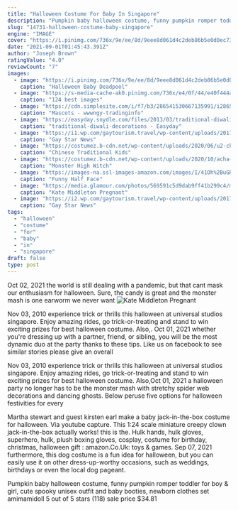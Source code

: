 ```yaml
---
title: "Halloween Costume For Baby In Singapore"
description: "Pumpkin baby halloween costume, funny pumpkin romper toddler for boy & girl, cute spooky unisex outfit and baby booties, newborn clothes set amimamidoll 5 out of 5 stars (118) sale price $34.81"
slug: "14731-halloween-costume-baby-singapore"
engine: "IMAGE"
cover: "https://i.pinimg.com/736x/9e/ee/8d/9eee8d061d4c2deb86b5e0d0ec73ffc6--craft-foam-baby-costumes.jpg"
date: "2021-09-01T01:45:43.391Z"
author: "Joseph Brown"
ratingValue: "4.0"
reviewCount: "7"
images:
  - image: "https://i.pinimg.com/736x/9e/ee/8d/9eee8d061d4c2deb86b5e0d0ec73ffc6--craft-foam-baby-costumes.jpg"
    caption: "Halloween Baby Deadpool"
  - image: "https://s-media-cache-ak0.pinimg.com/736x/e4/0f/44/e40f444af6ef7cdded1be28f41454871.jpg"
    caption: "124 best images"
  - image: "https://cdn.simplesite.com/i/f7/b3/286541530667135991/i286541539339187598._szw1280h1280_.jpg"
    caption: "Mascots - wwwngy-tradinginfo"
  - image: "https://easyday.snydle.com/files/2013/03/traditional-diwali-decorations.jpg"
    caption: "traditional-diwali-decorations - Easyday"
  - image: "https://i1.wp.com/gaytourism.travel/wp-content/uploads/2017/10/Episode220_intersex-1024x576.jpg?resize=640%2C360&ssl=1"
    caption: "Gay Star News"
  - image: "https://costumez.b-cdn.net/wp-content/uploads/2020/06/u2-chinese-traditional-girl-boy-singapore.jpg"
    caption: "Chinese Traditional Kids"
  - image: "https://costumez.b-cdn.net/wp-content/uploads/2020/10/acha-034-skull-witch-3-costume-kids-6.jpg"
    caption: "Monster High Witch"
  - image: "https://images-na.ssl-images-amazon.com/images/I/41Oh%2BuGRi%2BL.jpg"
    caption: "Funny Half Face"
  - image: "https://media.glamour.com/photos/569591c5d9dab9ff41b299c4/master/w_1280,c_limit/fashion-2014-10-kate-middleton-mcqueen-pregnant-main.jpg"
    caption: "Kate Middleton Pregnant"
  - image: "https://i2.wp.com/gaytourism.travel/wp-content/uploads/2017/10/FullSizeRender-2.jpg?resize=640%2C919&ssl=1"
    caption: "Gay Star News"
tags:
  - "halloween"
  - "costume"
  - "for"
  - "baby"
  - "in"
  - "singapore"
draft: false
type: post
---
```


Oct 02, 2021 the world is still dealing with a pandemic, but that cant mask our enthusiasm for halloween. Sure, the candy is great and the monster mash is one earworm we never want
![Kate Middleton Pregnant](https://media.glamour.com/photos/569591c5d9dab9ff41b299c4/master/w_1280,c_limit/fashion-2014-10-kate-middleton-mcqueen-pregnant-main.jpg "Kate Middleton Pregnant")

Nov 03, 2010 experience trick or thrills this halloween at universal studios singapore. Enjoy amazing rides, go trick-or-treating and stand to win exciting prizes for best halloween costume. Also,. Oct 01, 2021 whether you&#39;re dressing up with a partner, friend, or sibling, you will be the most dynamic duo at the party thanks to these tips. Like us on facebook to see similar stories please give an overall
<!--inArticleAds-->

<!--galleryOne-->

Nov 03, 2010 experience trick or thrills this halloween at universal studios singapore. Enjoy amazing rides, go trick-or-treating and stand to win exciting prizes for best halloween costume. Also,Oct 01, 2021 a halloween party no longer has to be the monster mash with stretchy spider web decorations and dancing ghosts. Below peruse five options for halloween festivities for every
<!--inArticleAds-->

<!--galleryTwo-->

Martha stewart and guest kirsten earl make a baby jack-in-the-box costume for halloween. Via youtube capture. This 1:24 scale miniature creepy clown jack-in-the-box actually works! this is the. Hulk hands, hulk gloves, superhero, hulk, plush boxing gloves, cosplay, costume for birthday, christmas, halloween gift : amazon.Co.Uk: toys & games. Sep 07, 2021 furthermore, this dog costume is a fun idea for halloween, but you can easily use it on other dress-up-worthy occasions, such as weddings, birthdays or even the local dog pageant.
<!--galleryThree-->

Pumpkin baby halloween costume, funny pumpkin romper toddler for boy & girl, cute spooky unisex outfit and baby booties, newborn clothes set amimamidoll 5 out of 5 stars (118) sale price $34.81